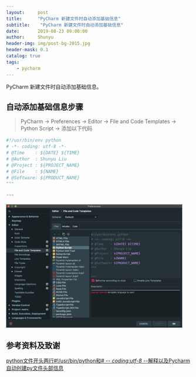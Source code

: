 ```yaml
---
layout:     post
title:      "PyCharm 新建文件时自动添加基础信息"
subtitle:    "PyCharm 新建文件时自动添加基础信息"
date:       2019-08-23 09:00:00
author:     Shunyu
header-img: img/post-bg-2015.jpg
header-mask: 0.1
catalog: true
tags:
    - pycharm
---
```




PyCharm 新建文件时自动添加基础信息。



## 自动添加基础信息步骤

> PyCharm -> Preferences -> Editor -> File and Code Templates -> Python Script -> 添加以下代码



```python
#!/usr/bin/env python
# -*- coding: utf-8 -*-
# @Time    : ${DATE} ${TIME}
# @Author  : Shunyu Liu
# @Project : ${PROJECT_NAME}
# @File    : ${NAME}
# @Software: ${PRODUCT_NAME}
"""

"""
```



<img width="480" src="/img/in-post/2019-08-23-Pycharm 新建文件时自动添加基础信息.assets/1.png"/>



## 参考资料及致谢

[python文件开头两行#!/usr/bin/python和# -*- coding:utf-8 -*-解释以及Pycharm自动创建py文件头部信息](https://blog.csdn.net/qq_36512295/article/details/89057856)

